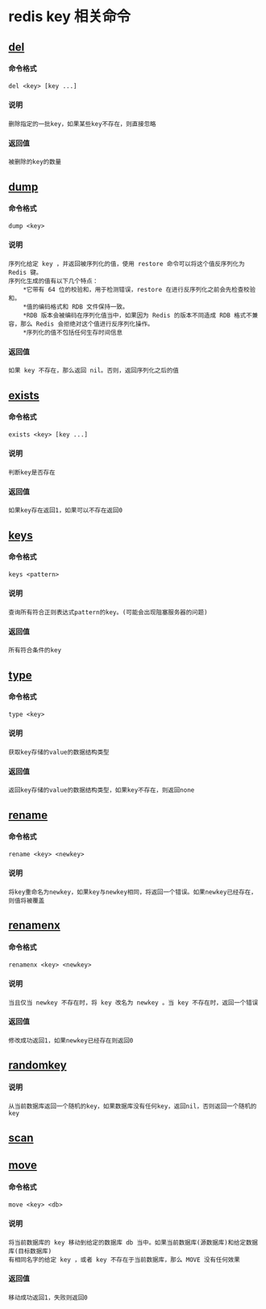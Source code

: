 # redis key 相关命令
## [del](http://www.redis.cn/commands/del.html)
#### 命令格式
    del <key> [key ...]
#### 说明
    删除指定的一批key，如果某些key不存在，则直接忽略
#### 返回值
    被删除的key的数量
## [dump](http://www.redis.cn/commands/dump.html)
#### 命令格式
    dump <key>
#### 说明
    序列化给定 key ，并返回被序列化的值，使用 restore 命令可以将这个值反序列化为 Redis 键。
    序列化生成的值有以下几个特点：
        *它带有 64 位的校验和，用于检测错误，restore 在进行反序列化之前会先检查校验和。
        *值的编码格式和 RDB 文件保持一致。
        *RDB 版本会被编码在序列化值当中，如果因为 Redis 的版本不同造成 RDB 格式不兼容，那么 Redis 会拒绝对这个值进行反序列化操作。
        *序列化的值不包括任何生存时间信息
#### 返回值
    如果 key 不存在，那么返回 nil。否则，返回序列化之后的值
## [exists](http://www.redis.cn/commands/exists.html)
#### 命令格式
    exists <key> [key ...]
#### 说明
    判断key是否存在
#### 返回值
    如果key存在返回1，如果可以不存在返回0
## [keys](http://www.redis.cn/commands/keys.html)
#### 命令格式
    keys <pattern>
#### 说明
    查询所有符合正则表达式pattern的key。(可能会出现阻塞服务器的问题)
#### 返回值
    所有符合条件的key
## [type](http://www.redis.cn/commands/type.html)
#### 命令格式
    type <key>
#### 说明
    获取key存储的value的数据结构类型
#### 返回值
    返回key存储的value的数据结构类型，如果key不存在，则返回none
## [rename](http://www.redis.cn/commands/rename.html)
#### 命令格式
    rename <key> <newkey>
#### 说明
    将key重命名为newkey，如果key与newkey相同，将返回一个错误。如果newkey已经存在，则值将被覆盖
## [renamenx](http://www.redis.cn/commands/renamenx.html)
#### 命令格式
    renamenx <key> <newkey>
#### 说明
    当且仅当 newkey 不存在时，将 key 改名为 newkey 。当 key 不存在时，返回一个错误
#### 返回值
    修改成功返回1，如果newkey已经存在则返回0
## [randomkey](http://www.redis.cn/commands/randomkey.html)
#### 说明
    从当前数据库返回一个随机的key，如果数据库没有任何key，返回nil，否则返回一个随机的key
## [scan](http://www.redis.cn/commands/scan.html)
## [move](http://www.redis.cn/commands/move.html)
#### 命令格式
    move <key> <db>
#### 说明
    将当前数据库的 key 移动到给定的数据库 db 当中。如果当前数据库(源数据库)和给定数据库(目标数据库)
    有相同名字的给定 key ，或者 key 不存在于当前数据库，那么 MOVE 没有任何效果
#### 返回值
    移动成功返回1，失败则返回0

